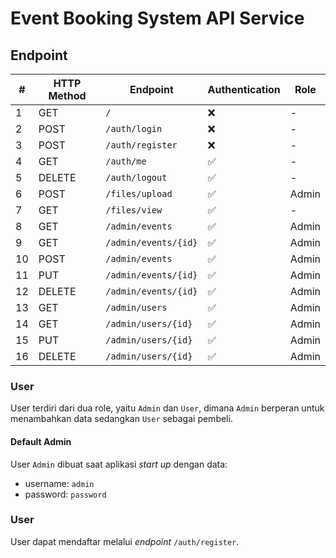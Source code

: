 # Event Booking System API Service

## Endpoint
| #  | HTTP Method | Endpoint             | Authentication | Role  |
|----|-------------|----------------------|----------------|-------|
| 1  | GET         | `/`                  | ❌              | -     |
| 2  | POST        | `/auth/login`        | ❌              | -     |
| 3  | POST        | `/auth/register`     | ❌              | -     |
| 4  | GET         | `/auth/me`           | ✅              | -     |
| 5  | DELETE      | `/auth/logout`       | ✅              | -     |
| 6  | POST        | `/files/upload`      | ✅              | Admin |
| 7  | GET         | `/files/view`        | ✅              | -     |
| 8  | GET         | `/admin/events`      | ✅              | Admin |
| 9  | GET         | `/admin/events/{id}` | ✅              | Admin |
| 10 | POST        | `/admin/events`      | ✅              | Admin |
| 11 | PUT         | `/admin/events/{id}` | ✅              | Admin |
| 12 | DELETE      | `/admin/events/{id}` | ✅              | Admin |
| 13 | GET         | `/admin/users`       | ✅              | Admin |
| 14 | GET         | `/admin/users/{id}`  | ✅              | Admin |
| 15 | PUT         | `/admin/users/{id}`  | ✅              | Admin |
| 16 | DELETE      | `/admin/users/{id}`  | ✅              | Admin |

### User
User terdiri dari dua role, yaitu `Admin` dan `User`, dimana `Admin` berperan untuk menambahkan data sedangkan `User` sebagai pembeli.

#### Default Admin
User `Admin` dibuat saat aplikasi _start up_ dengan data:
- username: `admin`
- password: `password`

### User
User dapat mendaftar melalui _endpoint_ `/auth/register`.
